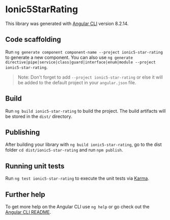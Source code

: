 # Ionic5StarRating

This library was generated with [Angular CLI](https://github.com/angular/angular-cli) version 8.2.14.

## Code scaffolding

Run `ng generate component component-name --project ionic5-star-rating` to generate a new component. You can also use `ng generate directive|pipe|service|class|guard|interface|enum|module --project ionic5-star-rating`.
> Note: Don't forget to add `--project ionic5-star-rating` or else it will be added to the default project in your `angular.json` file. 

## Build

Run `ng build ionic5-star-rating` to build the project. The build artifacts will be stored in the `dist/` directory.

## Publishing

After building your library with `ng build ionic5-star-rating`, go to the dist folder `cd dist/ionic5-star-rating` and run `npm publish`.

## Running unit tests

Run `ng test ionic5-star-rating` to execute the unit tests via [Karma](https://karma-runner.github.io).

## Further help

To get more help on the Angular CLI use `ng help` or go check out the [Angular CLI README](https://github.com/angular/angular-cli/blob/master/README.md).
